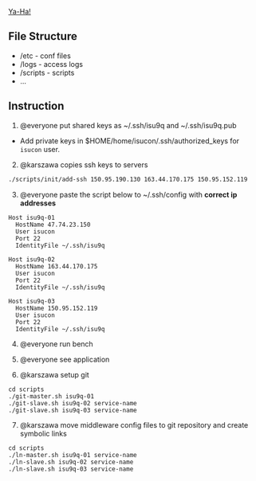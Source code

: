 [Ya-Ha!](https://www.youtube.com/watch?v=CrMArekfBBM)

## File Structure

- /etc - conf files
- /logs - access logs
- /scripts - scripts
- ...

## Instruction

1. @everyone put shared keys as ~/.ssh/isu9q and ~/.ssh/isu9q.pub

- Add private keys in \$HOME/home/isucon/.ssh/authorized_keys for `isucon` user.

2. @karszawa copies ssh keys to servers

```bash
./scripts/init/add-ssh 150.95.190.130 163.44.170.175 150.95.152.119
```

3. @everyone paste the script below to ~/.ssh/config with **correct ip addresses**

```
Host isu9q-01
  HostName 47.74.23.150
  User isucon
  Port 22
  IdentityFile ~/.ssh/isu9q

Host isu9q-02
  HostName 163.44.170.175
  User isucon
  Port 22
  IdentityFile ~/.ssh/isu9q

Host isu9q-03
  HostName 150.95.152.119
  User isucon
  Port 22
  IdentityFile ~/.ssh/isu9q
```

4. @everyone run bench
5. @everyone see application

6. @karszawa setup git

```
cd scripts
./git-master.sh isu9q-01
./git-slave.sh isu9q-02 service-name
./git-slave.sh isu9q-03 service-name
```

7. @karszawa move middleware config files to git repository and create symbolic links

```
cd scripts
./ln-master.sh isu9q-01 service-name
./ln-slave.sh isu9q-02 service-name
./ln-slave.sh isu9q-03 service-name
```

